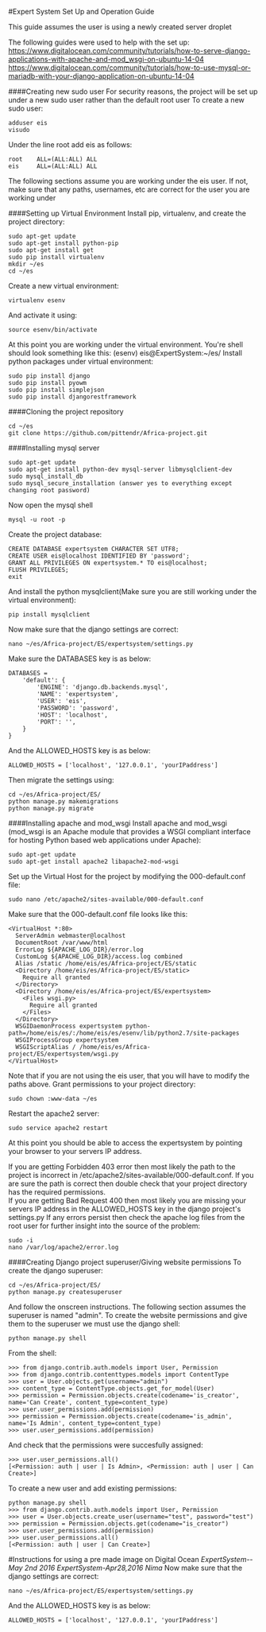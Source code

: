 #Expert System Set Up and Operation Guide

This guide assumes the user is using a newly created server droplet

The following guides were used to help with the set up:
https://www.digitalocean.com/community/tutorials/how-to-serve-django-applications-with-apache-and-mod_wsgi-on-ubuntu-14-04
https://www.digitalocean.com/community/tutorials/how-to-use-mysql-or-mariadb-with-your-django-application-on-ubuntu-14-04

####Creating new sudo user
For security reasons, the project will be set up under a new sudo user rather than the default root user
To create a new sudo user:

```
adduser eis
visudo
```
Under the line root add eis as follows:
```
root    ALL=(ALL:ALL) ALL
eis     ALL=(ALL:ALL) ALL
```

The following sections assume you are working under the eis user. If not, make sure that any paths, usernames, etc are correct for the user you are working under

####Setting up Virtual Environment
Install pip, virtualenv, and create the project directory:
```
sudo apt-get update
sudo apt-get install python-pip 
sudo apt-get install get
sudo pip install virtualenv
mkdir ~/es
cd ~/es
```
Create a new virtual environment:
```
virtualenv esenv
```
And activate it using:
```
source esenv/bin/activate
```
At this point you are working under the virtual environment. You're shell should look something like this:
(esenv) eis@ExpertSystem:~/es/
Install python packages under virtual environment:
```
sudo pip install django
sudo pip install pyowm
sudo pip install simplejson
sudo pip install djangorestframework
```

####Cloning the project repository
```
cd ~/es
git clone https://github.com/pittendr/Africa-project.git
```

####Installing mysql server
```
sudo apt-get update
sudo apt-get install python-dev mysql-server libmysqlclient-dev
sudo mysql_install_db
sudo mysql_secure_installation (answer yes to everything except changing root password)
```
Now open the mysql shell
```
mysql -u root -p
```
Create the project database:
```
CREATE DATABASE expertsystem CHARACTER SET UTF8;
CREATE USER eis@localhost IDENTIFIED BY 'password';
GRANT ALL PRIVILEGES ON expertsystem.* TO eis@localhost;
FLUSH PRIVILEGES;
exit
```
And install the python mysqlclient(Make sure you are still working under the virtual environment):
```
pip install mysqlclient
```
Now make sure that the django settings are correct:
```
nano ~/es/Africa-project/ES/expertsystem/settings.py
```
Make sure the DATABASES key is as below:
```
DATABASES = 
    'default': {
        'ENGINE': 'django.db.backends.mysql',
        'NAME': 'expertsystem',
        'USER': 'eis',
        'PASSWORD': 'password',
        'HOST': 'localhost',
        'PORT': '',
    }
}
```
And the ALLOWED_HOSTS key is as below:
```
ALLOWED_HOSTS = ['localhost', '127.0.0.1', 'yourIPaddress']
```
Then migrate the settings using:
```
cd ~/es/Africa-project/ES/
python manage.py makemigrations
python manage.py migrate
```

####Installing apache and mod_wsgi
Install apache and mod_wsgi (mod_wsgi is an Apache module that provides a WSGI compliant interface for hosting Python based web applications under Apache):
```
sudo apt-get update
sudo apt-get install apache2 libapache2-mod-wsgi
```
Set up the Virtual Host for the project by modifying the 000-default.conf file:
```
sudo nano /etc/apache2/sites-available/000-default.conf
```
Make sure that the 000-default.conf file looks like this:
```
<VirtualHost *:80>
  ServerAdmin webmaster@localhost
  DocumentRoot /var/www/html
  ErrorLog ${APACHE_LOG_DIR}/error.log
  CustomLog ${APACHE_LOG_DIR}/access.log combined
  Alias /static /home/eis/es/Africa-project/ES/static
  <Directory /home/eis/es/Africa-project/ES/static>
    Require all granted
  </Directory>
  <Directory /home/eis/es/Africa-project/ES/expertsystem>
    <Files wsgi.py>
      Require all granted
    </Files>
  </Directory>
  WSGIDaemonProcess expertsystem python-path=/home/eis/es/:/home/eis/es/esenv/lib/python2.7/site-packages 
  WSGIProcessGroup expertsystem
  WSGIScriptAlias / /home/eis/es/Africa-project/ES/expertsystem/wsgi.py
</VirtualHost>
```
Note that if you are not using the eis user, that you will have to modify the paths above.
Grant permissions to your project directory:
```
sudo chown :www-data ~/es
```
Restart the apache2 server:
```
sudo service apache2 restart
```
At this point you should be able to access the expertsystem by pointing your browser to your servers IP address.

If you are getting Forbidden 403 error then most likely the path to the project is incorrect in  /etc/apache2/sites-available/000-default.conf. If you are sure the path is correct then double check that your project directory has the required permissions.  
If you are getting Bad Request 400 then most likely you are missing your servers IP address in the ALLOWED_HOSTS key in the django project's settings.py
If any errors persist then check the apache log files from the root user for further insight into the source of the problem:
```
sudo -i
nano /var/log/apache2/error.log
```

####Creating Django project superuser/Giving website permissions
To create the django superuser:
```
cd ~/es/Africa-project/ES/
python manage.py createsuperuser
```
And follow the onscreen instructions. The following section assumes the superuser is named "admin".
To create the website permissions and give them to the superuser we must use the django shell:
```
python manage.py shell
```
From the shell:
```
>>> from django.contrib.auth.models import User, Permission
>>> from django.contrib.contenttypes.models import ContentType
>>> user = User.objects.get(username="admin")
>>> content_type = ContentType.objects.get_for_model(User)
>>> permission = Permission.objects.create(codename='is_creator', name='Can Create', content_type=content_type)
>>> user.user_permissions.add(permission)
>>> permission = Permission.objects.create(codename='is_admin', name='Is Admin', content_type=content_type)
>>> user.user_permissions.add(permission)
```
And check that the permissions were succesfully assigned:
```
>>> user.user_permissions.all()
[<Permission: auth | user | Is Admin>, <Permission: auth | user | Can Create>]
```
To create a new user and add existing permissions:
```
python manage.py shell
>>> from django.contrib.auth.models import User, Permission
>>> user = User.objects.create_user(username="test", password="test")
>>> permission = Permission.objects.get(codename="is_creator")
>>> user.user_permissions.add(permission)
>>> user.user_permissions.all()
[<Permission: auth | user | Can Create>]
```

#Instructions for using a pre made image on Digital Ocean
*ExpertSystem--May 2nd 2016*
*ExpertSystem-Apr28,2016 Nima*
Now make sure that the django settings are correct:
```
nano ~/es/Africa-project/ES/expertsystem/settings.py
```
And the ALLOWED_HOSTS key is as below:
```
ALLOWED_HOSTS = ['localhost', '127.0.0.1', 'yourIPaddress']
```
